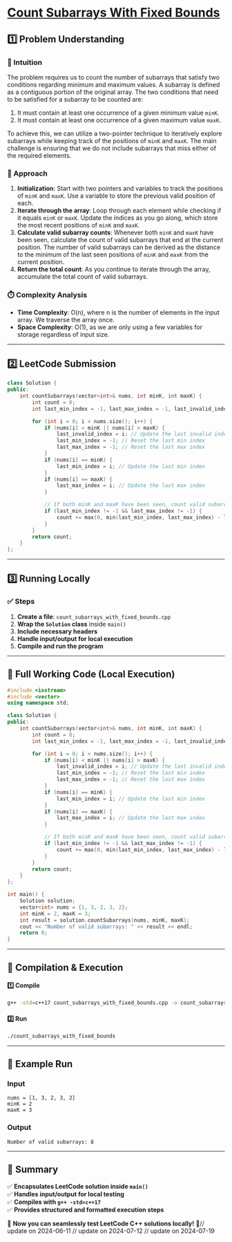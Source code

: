 # **[Count Subarrays With Fixed Bounds](https://leetcode.com/problems/count-subarrays-with-fixed-bounds/description/)**  

## **1️⃣ Problem Understanding**  
### **📌 Intuition**  
The problem requires us to count the number of subarrays that satisfy two conditions regarding minimum and maximum values. A subarray is defined as a contiguous portion of the original array. The two conditions that need to be satisfied for a subarray to be counted are:
1. It must contain at least one occurrence of a given minimum value `minK`.
2. It must contain at least one occurrence of a given maximum value `maxK`.

To achieve this, we can utilize a two-pointer technique to iteratively explore subarrays while keeping track of the positions of `minK` and `maxK`. The main challenge is ensuring that we do not include subarrays that miss either of the required elements.

### **🚀 Approach**  
1. **Initialization**: Start with two pointers and variables to track the positions of `minK` and `maxK`. Use a variable to store the previous valid position of each.
2. **Iterate through the array**: Loop through each element while checking if it equals `minK` or `maxK`. Update the indices as you go along, which store the most recent positions of `minK` and `maxK`.
3. **Calculate valid subarray counts**: Whenever both `minK` and `maxK` have been seen, calculate the count of valid subarrays that end at the current position. The number of valid subarrays can be derived as the distance to the minimum of the last seen positions of `minK` and `maxK` from the current position.
4. **Return the total count**: As you continue to iterate through the array, accumulate the total count of valid subarrays.

### **⏱️ Complexity Analysis**  
- **Time Complexity**: O(n), where n is the number of elements in the input array. We traverse the array once.
- **Space Complexity**: O(1), as we are only using a few variables for storage regardless of input size.

---  

## **2️⃣ LeetCode Submission**  
```cpp
class Solution {
public:
    int countSubarrays(vector<int>& nums, int minK, int maxK) {
        int count = 0;
        int last_min_index = -1, last_max_index = -1, last_invalid_index = -1;

        for (int i = 0; i < nums.size(); i++) {
            if (nums[i] < minK || nums[i] > maxK) {
                last_invalid_index = i; // Update the last invalid index
                last_min_index = -1; // Reset the last min index
                last_max_index = -1; // Reset the last max index
            }
            if (nums[i] == minK) {
                last_min_index = i; // Update the last min index
            }
            if (nums[i] == maxK) {
                last_max_index = i; // Update the last max index
            }

            // If both minK and maxK have been seen, count valid subarrays
            if (last_min_index != -1 && last_max_index != -1) {
                count += max(0, min(last_min_index, last_max_index) - last_invalid_index);
            }
        }
        return count;
    }
};  
```  

---  

## **3️⃣ Running Locally**  
### **✅ Steps**  
1. **Create a file**: `count_subarrays_with_fixed_bounds.cpp`  
2. **Wrap the `Solution` class** inside `main()`  
3. **Include necessary headers**  
4. **Handle input/output for local execution**  
5. **Compile and run the program**  

---  

## **📝 Full Working Code (Local Execution)**  
```cpp
#include <iostream>
#include <vector>
using namespace std;

class Solution {
public:
    int countSubarrays(vector<int>& nums, int minK, int maxK) {
        int count = 0;
        int last_min_index = -1, last_max_index = -1, last_invalid_index = -1;

        for (int i = 0; i < nums.size(); i++) {
            if (nums[i] < minK || nums[i] > maxK) {
                last_invalid_index = i; // Update the last invalid index
                last_min_index = -1; // Reset the last min index
                last_max_index = -1; // Reset the last max index
            }
            if (nums[i] == minK) {
                last_min_index = i; // Update the last min index
            }
            if (nums[i] == maxK) {
                last_max_index = i; // Update the last max index
            }

            // If both minK and maxK have been seen, count valid subarrays
            if (last_min_index != -1 && last_max_index != -1) {
                count += max(0, min(last_min_index, last_max_index) - last_invalid_index);
            }
        }
        return count;
    }
};

int main() {
    Solution solution;
    vector<int> nums = {1, 3, 2, 3, 2};
    int minK = 2, maxK = 3;
    int result = solution.countSubarrays(nums, minK, maxK);
    cout << "Number of valid subarrays: " << result << endl;
    return 0;
}  
```  

---  

## **🔧 Compilation & Execution**  
#### **1️⃣ Compile**  
```bash
g++ -std=c++17 count_subarrays_with_fixed_bounds.cpp -o count_subarrays_with_fixed_bounds
```  

#### **2️⃣ Run**  
```bash
./count_subarrays_with_fixed_bounds
```  

---  

## **🎯 Example Run**  
### **Input**  
```
nums = [1, 3, 2, 3, 2]
minK = 2
maxK = 3
```  
### **Output**  
```
Number of valid subarrays: 8
```  

---  

## **📌 Summary**  
✅ **Encapsulates LeetCode solution inside `main()`**  
✅ **Handles input/output for local testing**  
✅ **Compiles with `g++ -std=c++17`**  
✅ **Provides structured and formatted execution steps**  

🚀 **Now you can seamlessly test LeetCode C++ solutions locally!** 🚀// update on 2024-06-11
// update on 2024-07-12
// update on 2024-07-19
